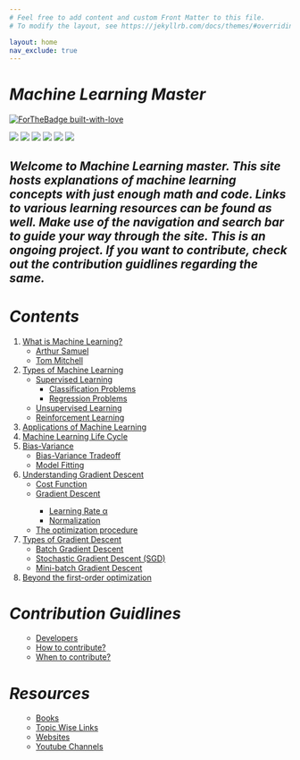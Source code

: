 ```yaml
---
# Feel free to add content and custom Front Matter to this file.
# To modify the layout, see https://jekyllrb.com/docs/themes/#overriding-theme-defaults

layout: home
nav_exclude: true
---
```

# ***Machine Learning Master***
[![ForTheBadge built-with-love](http://ForTheBadge.com/images/badges/built-with-love.svg)](https://github.com/NvsYashwanth)

![](https://badgen.net/badge/Code/Python/blue?icon=https://simpleicons.org/icons/python.svg&labelColor=cyan&label)    ![](https://badgen.net/badge/Library/ScikitLearn/blue?icon=https://upload.wikimedia.org/wikipedia/commons/0/05/Scikit_learn_logo_small.svg&labelColor=cyan&label)    ![](https://badgen.net/badge/Tools/pandas/blue?icon=https://simpleicons.org/icons/pandas.svg&labelColor=cyan&label)       ![](https://badgen.net/badge/Tools/numpy/blue?icon=https://upload.wikimedia.org/wikipedia/commons/1/1a/NumPy_logo.svg&labelColor=cyan&label)        ![](https://badgen.net/badge/Tools/matplotlib/blue?icon=https://upload.wikimedia.org/wikipedia/en/5/56/Matplotlib_logo.svg&labelColor=cyan&label)    ![](https://badgen.net/badge/icon/JupyterNotebook?icon=awesome&label)

<p align='center'>
<h2><strong><em>Welcome to Machine Learning master.
This site hosts explanations of machine learning concepts with just enough math and code.
Links to various learning resources can be found as well.
Make use of the navigation and  search bar to guide your way through the site.
This is an ongoing project. If you want to contribute, check out the contribution guidlines regarding the same.</em></strong></h2>
</p>


# ***Contents***
<ol>
 <li><a href='mlwhat/#1-what-is-machine-learning'>What is Machine Learning?</a>
  <ul>
   <li><a href='mlwhat/#arthur-samuel-1959'>Arthur Samuel</a></li>
   <li><a href='mlwhat/#tom-mitchell1997'>Tom Mitchell</a></li>
  </ul>
 </li>
 
   <li><a href='mltype/#2-types-of-machine-learning'>Types of Machine Learning</a>
   <ul>
    <li><a href='mltype/#supervised-learning'>Supervised Learning</a>
     <ul>
       <li><a href='mltype/#classification-problems'>Classification Problems</a></li>
       <li><a href='mltype/#regression-problems'>Regression Problems</a></li>
     </ul>
    </li>
    <li><a href='mltype/#unsupervised-learning'>Unsupervised Learning</a></li>
    <li><a href='mltype/#reinforcement-learning'>Reinforcement Learning</a></li>
   </ul>
 </li>

 <li><a href='mlapp/#3-applications-of-machine-learning'>Applications of Machine Learning</a></li>
  
 <li><a href='mlcycle/#4-machine-learning-life-cycle'>Machine Learning Life Cycle</a></li>
 
 <li><a href="bv/#5-bias-variance">Bias-Variance</a>
  <ul>
   <li><a href='bv/#bias-variance-trade-off'>Bias-Variance Tradeoff</a></li>
   <li><a href='bv/#model-fitting'>Model Fitting</a></li>
  </ul>
 </li>
 
  <li><a href="ugd/#6-understanding-gradient-descent">Understanding Gradient Descent</a>
  <ul>
   <li><a href='ugd/#cost-function'>Cost Function</a></li>
   <li><a href='ugd/#gradient-descent'>Gradient Descent</a></li>
     <ul>
      <li><a href='ugd/#learning-rate-α'>Learning Rate α</a></li>
      <li><a href='ugd/#normalization'>Normalization</a></li>
  </ul>
   
   <li><a href='ugd/#the-optimization-procedure'>The optimization procedure</a></li>
  </ul>
 </li>
 
 <li><a href='typesgd#7-types-of-gradient-descent'>Types of Gradient Descent</a>
   <ul>
   <li><a href='typesgd/#batch-gradient-descent'>Batch Gradient Descent</a></li>
   <li><a href='typesgd/#stochastic-gradient-descent-sgd'>Stochastic Gradient Descent (SGD)</a></li>
   <li><a href='typesgd/#mini-batch-gradient-descent'>Mini-batch Gradient Descent</a></li>
  </ul>
</li>
 
 
 <li><a href='firstorder/#8-beyond-the-first-order-optimization'>Beyond the first-order optimization</a></li>
 
</ol>

# ***Contribution Guidlines***
<ol>
  <ul>
   <li><a href="contribution/#developers">Developers</a></li>
   <li><a href="contribution/#how-to-contribute">How to contribute?</a></li>
   <li><a href="contribution/#when-to-contribute">When to contribute?</a></li>
  </ul>
</ol>

# ***Resources***
<ol>
  <ul>
   <li><a href="resources/#books">Books</a></li>
   <li><a href="resources/#topic-wise-links">Topic Wise Links</a></li>
   <li><a href="resources/#websites">Websites</a></li>
   <li><a href="resources/#youtube-channels">Youtube Channels</a></li>
  </ul>
</ol>

